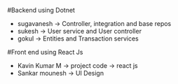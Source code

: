#Backend using Dotnet

* sugavanesh -> Controller, integration and base repos
* sukesh -> User service and User controller
* gokul -> Entities and Transaction services

#Front end using React Js

* Kavin Kumar M -> project code -> react js
* Sankar mounesh -> UI Design